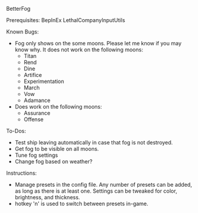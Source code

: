 BetterFog

Prerequisites:
BepInEx
LethalCompanyInputUtils

Known Bugs:
- Fog only shows on the some moons. Please let me know if you may know why. It does not work on the following moons:
    - Titan
    - Rend
    - Dine
    - Artifice
    - Experimentation
    - March
    - Vow
    - Adamance
- Does work on the following moons:
    - Assurance
    - Offense

To-Dos:
- Test ship leaving automatically in case that fog is not destroyed.
- Get fog to be visible on all moons.
- Tune fog settings
- Change fog based on weather?

Instructions:
- Manage presets in the config file. Any number of presets can be added, as long as there is at least one. Settings can be tweaked for color, brightness, and thickness.
- hotkey 'n' is used to switch between presets in-game.

